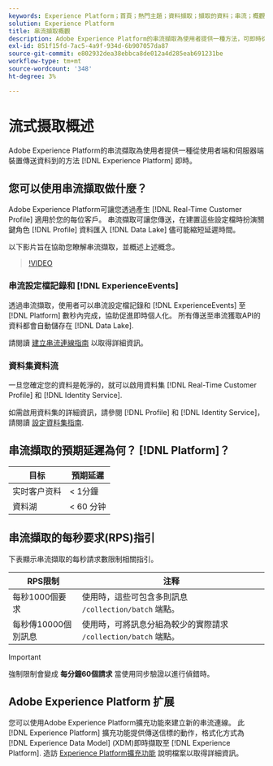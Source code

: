 ```yaml
---
keywords: Experience Platform；首頁；熱門主題；資料擷取；擷取的資料；串流；概觀；串流擷取；延遲；串流延遲；
solution: Experience Platform
title: 串流擷取概觀
description: Adobe Experience Platform的串流擷取為使用者提供一種方法，可即時從使用者端和伺服器端裝置傳送資料至Experience Platform。
exl-id: 851f15fd-7ac5-4a9f-934d-6b907057da87
source-git-commit: e802932dea38ebbca8de012a4d285eab691231be
workflow-type: tm+mt
source-wordcount: '348'
ht-degree: 3%

---
```


# 流式摄取概述

Adobe Experience Platform的串流擷取為使用者提供一種從使用者端和伺服器端裝置傳送資料到的方法 [!DNL Experience Platform] 即時。

## 您可以使用串流擷取做什麼？

Adobe Experience Platform可讓您透過產生 [!DNL Real-Time Customer Profile] 適用於您的每位客戶。 串流擷取可讓您傳送，在建置這些設定檔時扮演關鍵角色 [!DNL Profile] 資料匯入 [!DNL Data Lake] 儘可能縮短延遲時間。

以下影片旨在協助您瞭解串流擷取，並概述上述概念。

>[!VIDEO](https://video.tv.adobe.com/v/28425?quality=12&learn=on)

### 串流設定檔記錄和 [!DNL ExperienceEvents]

透過串流擷取，使用者可以串流設定檔記錄和 [!DNL ExperienceEvents] 至 [!DNL Platform] 數秒內完成，協助促進即時個人化。 所有傳送至串流獲取API的資料都會自動儲存在 [!DNL Data Lake].

請閱讀 [建立串流連線指南](../tutorials/create-streaming-connection.md) 以取得詳細資訊。

### 資料集資料流

一旦您確定您的資料是乾淨的，就可以啟用資料集 [!DNL Real-Time Customer Profile] 和 [!DNL Identity Service].

如需啟用資料集的詳細資訊，請參閱 [!DNL Profile] 和 [!DNL Identity Service]，請閱讀 [設定資料集指南](../../profile/tutorials/dataset-configuration.md).

## 串流擷取的預期延遲為何？ [!DNL Platform]？

| 目标 | 預期延遲 |
| --------- | ---------------- |
| 实时客户资料 | &lt; 1分鐘 |
| 資料湖 | &lt; 60 分钟 |

## 串流擷取的每秒要求(RPS)指引

下表顯示串流擷取的每秒請求數限制相關指引。

| RPS限制 | 注释 |
| --- | --- |
| 每秒1000個要求 | 使用時，這些可包含多則訊息 `/collection/batch` 端點。 |
| 每秒傳10000個別訊息 | 使用時，可將訊息分組為較少的實際請求 `/collection/batch` 端點。 |

>[!IMPORTANT]
>
>強制限制會變成 **每分鐘60個請求** 當使用同步驗證以進行偵錯時。

## Adobe Experience Platform 扩展

您可以使用Adobe Experience Platform擴充功能來建立新的串流連線。 此 [!DNL Experience Platform] 擴充功能提供傳送信標的動作，格式化方式為 [!DNL Experience Data Model] (XDM)即時擷取至 [!DNL Experience Platform]. 造訪 [Experience Platform擴充功能](../../tags/extensions/client/sdk/overview.md) 說明檔案以取得詳細資訊。
